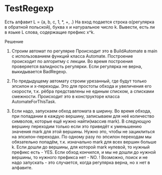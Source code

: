 # TestRegexp
Есть алфавит L = {a, b, c, 1, *, +, .}
На вход подается строка α(регулярка в обратной польской), буква x и натуральное число k. Вывести, есть ли в языке L слова, содержащие префикс x^k.

Решение

1. Строим автомат по регулярке
Происходит это в BuildAutomate в main с использованием функций класса Automate.
Построение происходит по алгоритму с лекции.
Во время построения проверяется валидность регулярки. Если регулярка не верна, выкидывается BadRegexp.

2. По предыдущему автомату строим урезанный, где будут только эпсилон и x-переходы. Это для простоты обхода и увеличения его скорости, т.к. рёбра представлены не единым списком, а списками смежности.
Происходит это в конструкторе класса AutomateForThisTask.

3. Если надо, запускаем обход автомата в ширину.
Во время обхода, при попадании в каждую вершину, записываем для неё количество символов, которые ещё нужно найти(массив mark).
В следующую вершину переходим только если это приведёт к уменьшению значения mark для этой вершины.
Нужно это, чтобы не зациклиться на эпсилон-переходах.
По одному разу по эпсилон переходам мы обязательно попадём, т.к. изначально mark для всех вершин больше k.
Если дошли до вершины, для которой mark нулевой, то нужный префикс есть - YES.
Если обход кончился, и мы не дошли до нужной вершины, то нужного префикса нет - NO.
! Возможно, поиск и не надо запускать - это случается, когда регулярка верна, но x нет в алфавите.